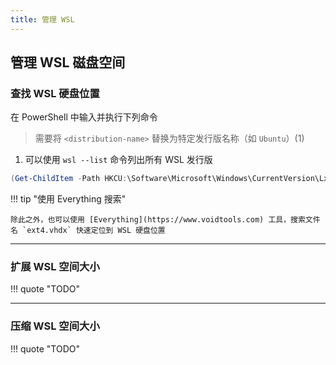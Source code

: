 ```yaml
---
title: 管理 WSL
---
```


## 管理 WSL 磁盘空间

### 查找 WSL 硬盘位置

在 PowerShell 中输入并执行下列命令

<div class="annotate" markdown>

> 需要将 `<distribution-name>` 替换为特定发行版名称（如 `Ubuntu`）(1)

</div>

1. 可以使用 `wsl --list` 命令列出所有 WSL 发行版

``` powershell
(Get-ChildItem -Path HKCU:\Software\Microsoft\Windows\CurrentVersion\Lxss | Where-Object { $_.GetValue("DistributionName") -eq '<distribution-name>' }).GetValue("BasePath") + "\ext4.vhdx"
```

!!! tip "使用 Everything 搜索"

    除此之外，也可以使用 [Everything](https://www.voidtools.com) 工具，搜索文件名 `ext4.vhdx` 快速定位到 WSL 硬盘位置

---

### 扩展 WSL 空间大小

!!! quote "TODO"

---

### 压缩 WSL 空间大小

!!! quote "TODO"
